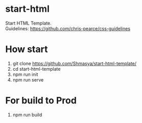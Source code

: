 # start-html
Start HTML Template.<br>
Guidelines: https://github.com/chris-pearce/css-guidelines
# How start
1. git clone https://github.com/Shmasya/start-html-template/
2. cd start-html-template
3. npm run init
4. npm run serve
# For build to Prod
1. npm run build
